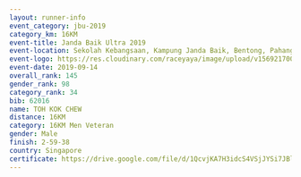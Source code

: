 ```yaml
---
layout: runner-info 
event_category: jbu-2019 
category_km: 16KM 
event-title: Janda Baik Ultra 2019
event-location: Sekolah Kebangsaan, Kampung Janda Baik, Bentong, Pahang, Malaysia 
event-logo: https://res.cloudinary.com/raceyaya/image/upload/v1569217009/logo/janda-baik_vch1pc.jpg 
event-date: 2019-09-14 
overall_rank: 145
gender_rank: 98
category_rank: 34
bib: 62016
name: TOH KOK CHEW
distance: 16KM
category: 16KM Men Veteran
gender: Male
finish: 2-59-38
country: Singapore
certificate: https://drive.google.com/file/d/1QcvjKA7H3idcS4VSjJYSi7JBlH6e8_hS/view?usp=sharing
---
```

